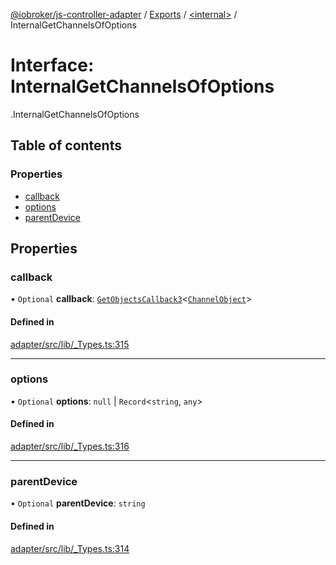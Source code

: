 [@iobroker/js-controller-adapter](../README.md) / [Exports](../modules.md) / [<internal\>](../modules/internal_.md) / InternalGetChannelsOfOptions

# Interface: InternalGetChannelsOfOptions

[<internal>](../modules/internal_.md).InternalGetChannelsOfOptions

## Table of contents

### Properties

- [callback](internal_.InternalGetChannelsOfOptions.md#callback)
- [options](internal_.InternalGetChannelsOfOptions.md#options)
- [parentDevice](internal_.InternalGetChannelsOfOptions.md#parentdevice)

## Properties

### callback

• `Optional` **callback**: [`GetObjectsCallback3`](../modules/internal_.md#getobjectscallback3)<[`ChannelObject`](internal_.ChannelObject.md)\>

#### Defined in

[adapter/src/lib/_Types.ts:315](https://github.com/ioBroker/ioBroker.js-controller/blob/297e6576/packages/adapter/src/lib/_Types.ts#L315)

___

### options

• `Optional` **options**: ``null`` \| `Record`<`string`, `any`\>

#### Defined in

[adapter/src/lib/_Types.ts:316](https://github.com/ioBroker/ioBroker.js-controller/blob/297e6576/packages/adapter/src/lib/_Types.ts#L316)

___

### parentDevice

• `Optional` **parentDevice**: `string`

#### Defined in

[adapter/src/lib/_Types.ts:314](https://github.com/ioBroker/ioBroker.js-controller/blob/297e6576/packages/adapter/src/lib/_Types.ts#L314)

